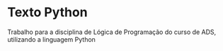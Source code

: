 # Texto Python
Trabalho para a disciplina de Lógica de Programação do curso de ADS, utilizando a linguagem Python
